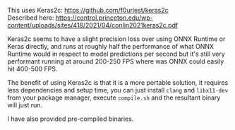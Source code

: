 This uses Keras2c: https://github.com/f0uriest/keras2c<br>
Described here: https://control.princeton.edu/wp-content/uploads/sites/418/2021/04/conlin2021keras2c.pdf

Keras2c seems to have a slight precision loss over using ONNX Runtime or Keras directly, and runs at roughly half the performance of what ONNX Runtime would in respect to model predictions per second but it's still very performant running at around 200-250 FPS where was ONNX could easily hit 400-500 FPS.

The benefit of using Keras2c is that it is a more portable solution, it requires less dependencies and setup time, you can just install `clang` and `libx11-dev` from your package manager, execute `compile.sh` and the resultant binary will just run.

I have also provided pre-compiled binaries.
